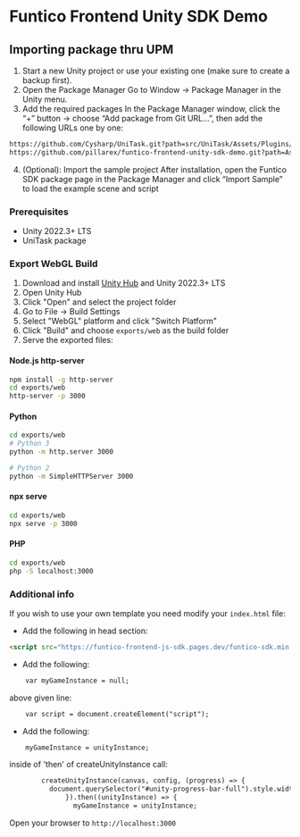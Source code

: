 # Funtico Frontend Unity SDK Demo

## Importing package thru UPM
1. Start a new Unity project or use your existing one (make sure to create a backup first).
2. Open the Package Manager
Go to Window → Package Manager in the Unity menu.
3. Add the required packages
In the Package Manager window, click the “+” button → choose “Add package from Git URL…”, then add the following URLs one by one:
```html
https://github.com/Cysharp/UniTask.git?path=src/UniTask/Assets/Plugins/UniTask
https://github.com/pillarex/funtico-frontend-unity-sdk-demo.git?path=Assets/FunticoSDK
```
4. (Optional): Import the sample project
After installation, open the Funtico SDK package page in the Package Manager and click “Import Sample” to load the example scene and script

### Prerequisites
- Unity 2022.3+ LTS 
- UniTask package

### Export WebGL Build
1. Download and install [Unity Hub](https://unity.com/download) and Unity 2022.3+ LTS
2. Open Unity Hub
3. Click "Open" and select the project folder
4. Go to File → Build Settings
5. Select "WebGL" platform and click "Switch Platform"
6. Click "Build" and choose `exports/web` as the build folder
7. Serve the exported files:

#### Node.js http-server
```bash
npm install -g http-server
cd exports/web
http-server -p 3000
```

#### Python
```bash
cd exports/web
# Python 3
python -m http.server 3000

# Python 2
python -m SimpleHTTPServer 3000
```

#### npx serve
```bash
cd exports/web
npx serve -p 3000
```

#### PHP
```bash
cd exports/web
php -S localhost:3000
```

### Additional info
If you wish to use your own template you need modify your `index.html` file:

* Add the following in head section:
```html
<script src="https://funtico-frontend-js-sdk.pages.dev/funtico-sdk.min.js"> </script>
```

* Add the following:
```html
    var myGameInstance = null;
```
above given line:
```html
    var script = document.createElement("script");
```

* Add the following:
```html
    myGameInstance = unityInstance;
```
inside of 'then' of createUnityInstance call:
```html
        createUnityInstance(canvas, config, (progress) => {
          document.querySelector("#unity-progress-bar-full").style.width = 100 * progress + "%";
              }).then((unityInstance) => {
                myGameInstance = unityInstance;
```

Open your browser to `http://localhost:3000`

